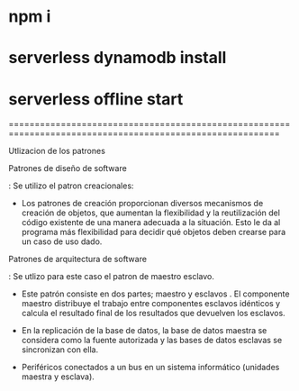 # npm i
# serverless dynamodb install
# serverless offline start

==========================================================================================================

Utlizacion de los patrones

Patrones de diseño de software

: Se utilizo el patron creacionales: 

- Los patrones de creación proporcionan diversos mecanismos de creación de objetos, que aumentan la flexibilidad y la reutilización del código existente de una manera adecuada a la situación. Esto le da al programa más flexibilidad para decidir qué objetos deben crearse para un caso de uso dado.

Patrones de arquitectura de software

: Se utlizo para este caso el patron de maestro esclavo.

- Este patrón consiste en dos partes; maestro y esclavos . El componente maestro distribuye el trabajo entre componentes esclavos idénticos y calcula el resultado final de los resultados que devuelven los esclavos.

- En la replicación de la base de datos, la base de datos maestra se considera como la fuente autorizada y las bases de datos esclavas se sincronizan con ella.
- Periféricos conectados a un bus en un sistema informático (unidades maestra y esclava).